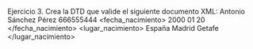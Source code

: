 Ejercicio 3.
Crea la DTD que valide el siguiente documento XML:
<agenda>
 <nombre>Antonio</nombre>
 <apellido>Sánchez</apellido>
 <apellido>Pérez</apellido>
 <telefono>666555444</telefono>
 <fecha_nacimiento>
 <anio>2000</anio>
 <mes>01</mes>
 <dia>20</dia>
 </fecha_nacimiento>
 <lugar_nacimiento>
 <pais>España</pais>
 <ciudad>Madrid</ciudad>
 <localidad>Getafe</localidad>
 </lugar_nacimiento>
</agenda>